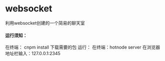 # websocket
利用websocket创建的一个简易的聊天室
#### 运行须知：
在终端：
cnpm install
下载需要的包
运行：
在终端：hotnode server
在浏览器地址栏输入：127.0.0.1:2345
